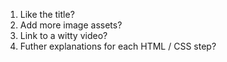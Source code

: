 1. Like the title?
2. Add more image assets?
3. Link to a witty video?
4. Futher explanations for each HTML / CSS step?
